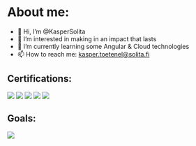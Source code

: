 # About me:
- 👋 Hi, I’m @KasperSolita
- 👀 I’m interested in making in an impact that lasts
- 🌱 I’m currently learning some Angular & Cloud technologies
- 📫 How to reach me: kasper.toetenel@solita.fi


## Certifications:
<a href="https://www.snaplogic.com/services/education/certifications/integrator"><img src="https://img.shields.io/badge/SnapLogic-certified-green.svg"/></a>
<a href="https://training.mulesoft.com/certification/developer-mule4-level1"><img src="https://img.shields.io/badge/Mulesoft-certified-blue.svg"/></a>
<a href="https://train.boomi.com/courses/9d66ce66-de8e-467c-95b5-89b90adac8c6"><img src="https://img.shields.io/badge/Boomi--associate--developer-certified-orange.svg"/></a>
<a href="https://docs.microsoft.com/en-us/learn/certifications/azure-fundamentals/"><img src="https://img.shields.io/badge/Azure--Fundamentals-certified-blue.svg"/></a>
<a href="https://www.scrum.org/user/909804/assessments"><img src="https://img.shields.io/badge/PSM--1-certified-blue.svg"/></a>


## Goals:
<a href="https://postgresql.org"><img src="https://img.shields.io/badge/OCI--Foundations-not--certified-red.svg"/></a>

<!---
KasperSolita/KasperSolita is a ✨ special ✨ repository because its `README.md` (this file) appears on your GitHub profile.
You can click the Preview link to take a look at your changes.
--->
